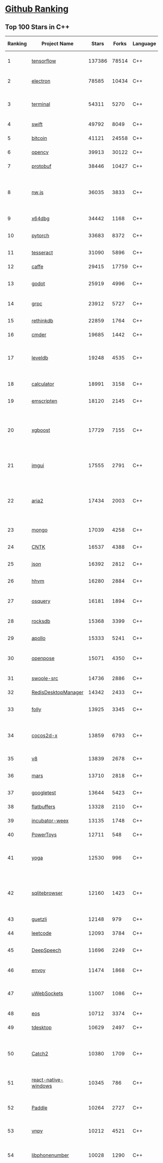 [Github Ranking](../README.md)
==========

## Top 100 Stars in C\+\+

| Ranking | Project Name | Stars | Forks | Language | Open Issues | Description | Last Commit |
| ------- | ------------ | ----- | ----- | -------- | ----------- | ----------- | ----------- |
| 1 | [tensorflow](https://github.com/tensorflow/tensorflow) | 137386 | 78514 | C++ | 3050 | An Open Source Machine Learning Framework for Everyone | 2019-11-16T10:00:00Z |
| 2 | [electron](https://github.com/electron/electron) | 78585 | 10434 | C++ | 1226 | :electron: Build cross-platform desktop apps with JavaScript, HTML, and CSS | 2019-11-16T04:19:08Z |
| 3 | [terminal](https://github.com/microsoft/terminal) | 54311 | 5270 | C++ | 781 | The new Windows Terminal, and the original Windows console host - all in the same place! | 2019-11-16T01:02:41Z |
| 4 | [swift](https://github.com/apple/swift) | 49792 | 8049 | C++ | 530 | The Swift Programming Language | 2019-11-16T10:40:17Z |
| 5 | [bitcoin](https://github.com/bitcoin/bitcoin) | 41121 | 24558 | C++ | 1060 | Bitcoin Core integration/staging tree | 2019-11-16T03:31:51Z |
| 6 | [opencv](https://github.com/opencv/opencv) | 39913 | 30122 | C++ | 1745 | Open Source Computer Vision Library | 2019-11-15T23:42:53Z |
| 7 | [protobuf](https://github.com/protocolbuffers/protobuf) | 38446 | 10427 | C++ | 787 | Protocol Buffers - Google's data interchange format | 2019-11-16T01:44:11Z |
| 8 | [nw.js](https://github.com/nwjs/nw.js) | 36035 | 3833 | C++ | 752 | Call all Node.js modules directly from DOM/WebWorker and enable a new way of writing applications with all Web technologies. | 2019-11-15T10:34:38Z |
| 9 | [x64dbg](https://github.com/x64dbg/x64dbg) | 34442 | 1168 | C++ | 361 | An open-source x64/x32 debugger for windows. | 2019-11-13T00:14:06Z |
| 10 | [pytorch](https://github.com/pytorch/pytorch) | 33683 | 8372 | C++ | 4692 | Tensors and Dynamic neural networks in Python with strong GPU acceleration | 2019-11-16T09:49:13Z |
| 11 | [tesseract](https://github.com/tesseract-ocr/tesseract) | 31090 | 5896 | C++ | 235 | Tesseract Open Source OCR Engine (main repository) | 2019-11-11T22:08:08Z |
| 12 | [caffe](https://github.com/BVLC/caffe) | 29415 | 17759 | C++ | 1075 | Caffe: a fast open framework for deep learning. | 2019-11-14T15:45:25Z |
| 13 | [godot](https://github.com/godotengine/godot) | 25919 | 4996 | C++ | 5761 | Godot Engine – Multi-platform 2D and 3D game engine | 2019-11-16T07:59:00Z |
| 14 | [grpc](https://github.com/grpc/grpc) | 23912 | 5727 | C++ | 931 | The C based gRPC (C++, Python, Ruby, Objective-C, PHP, C#) | 2019-11-16T01:01:25Z |
| 15 | [rethinkdb](https://github.com/rethinkdb/rethinkdb) | 22859 | 1764 | C++ | 1458 | The open-source database for the realtime web. | 2019-10-29T18:23:00Z |
| 16 | [cmder](https://github.com/cmderdev/cmder) | 19685 | 1442 | C++ | 3 | Lovely console emulator package for Windows | 2019-11-09T22:52:53Z |
| 17 | [leveldb](https://github.com/google/leveldb) | 19248 | 4535 | C++ | 127 | LevelDB is a fast key-value storage library written at Google that provides an ordered mapping from string keys to string values. | 2019-11-11T20:07:44Z |
| 18 | [calculator](https://github.com/microsoft/calculator) | 18991 | 3158 | C++ | 136 | Windows Calculator: A simple yet powerful calculator that ships with Windows | 2019-11-16T00:01:33Z |
| 19 | [emscripten](https://github.com/emscripten-core/emscripten) | 18120 | 2145 | C++ | 742 | Emscripten: An LLVM-to-Web Compiler | 2019-11-16T00:09:42Z |
| 20 | [xgboost](https://github.com/dmlc/xgboost) | 17729 | 7155 | C++ | 207 | Scalable, Portable and Distributed Gradient Boosting (GBDT, GBRT or GBM) Library,  for Python, R, Java, Scala, C++ and more. Runs on single machine, Hadoop, Spark, Flink and DataFlow | 2019-11-16T06:50:21Z |
| 21 | [imgui](https://github.com/ocornut/imgui) | 17555 | 2791 | C++ | 455 | Dear ImGui: Bloat-free Immediate Mode Graphical User interface for C++ with minimal dependencies | 2019-11-15T17:36:14Z |
| 22 | [aria2](https://github.com/aria2/aria2) | 17434 | 2003 | C++ | 637 | aria2 is a lightweight multi-protocol & multi-source, cross platform download utility operated in command-line. It supports HTTP/HTTPS, FTP, SFTP, BitTorrent and Metalink. | 2019-10-14T04:07:10Z |
| 23 | [mongo](https://github.com/mongodb/mongo) | 17039 | 4258 | C++ | 41 | The MongoDB Database | 2019-11-15T22:41:44Z |
| 24 | [CNTK](https://github.com/microsoft/CNTK) | 16537 | 4388 | C++ | 791 | Microsoft Cognitive Toolkit (CNTK), an open source deep-learning toolkit | 2019-11-09T00:52:54Z |
| 25 | [json](https://github.com/nlohmann/json) | 16392 | 2812 | C++ | 37 | JSON for Modern C++ | 2019-11-15T06:02:13Z |
| 26 | [hhvm](https://github.com/facebook/hhvm) | 16280 | 2884 | C++ | 871 | A virtual machine for executing programs written in Hack. | 2019-11-16T06:42:57Z |
| 27 | [osquery](https://github.com/osquery/osquery) | 16181 | 1894 | C++ | 626 | SQL powered operating system instrumentation, monitoring, and analytics. | 2019-11-16T00:28:53Z |
| 28 | [rocksdb](https://github.com/facebook/rocksdb) | 15368 | 3399 | C++ | 403 | A library that provides an embeddable, persistent key-value store for fast storage. | 2019-11-15T22:01:00Z |
| 29 | [apollo](https://github.com/ApolloAuto/apollo) | 15333 | 5241 | C++ | 486 | An open autonomous driving platform | 2019-11-16T06:28:00Z |
| 30 | [openpose](https://github.com/CMU-Perceptual-Computing-Lab/openpose) | 15071 | 4350 | C++ | 18 | OpenPose: Real-time multi-person keypoint detection library for body, face, hands, and foot estimation | 2019-11-15T11:50:50Z |
| 31 | [swoole-src](https://github.com/swoole/swoole-src) | 14736 | 2886 | C++ | 64 | 🚀 Coroutine-based concurrency library for PHP | 2019-11-15T08:05:20Z |
| 32 | [RedisDesktopManager](https://github.com/uglide/RedisDesktopManager) | 14342 | 2433 | C++ | 35 | :wrench: Cross-platform GUI management tool for Redis | 2019-11-13T18:07:19Z |
| 33 | [folly](https://github.com/facebook/folly) | 13925 | 3345 | C++ | 192 | An open-source C++ library developed and used at Facebook. | 2019-11-15T23:07:14Z |
| 34 | [cocos2d-x](https://github.com/cocos2d/cocos2d-x) | 13859 | 6793 | C++ | 1353 | Cocos2d-x is a suite of open-source, cross-platform, game-development tools used by millions of developers all over the world. | 2019-11-16T03:00:55Z |
| 35 | [v8](https://github.com/v8/v8) | 13839 | 2678 | C++ | 1 | The official mirror of the V8 Git repository | 2019-10-10T17:52:03Z |
| 36 | [mars](https://github.com/Tencent/mars) | 13710 | 2818 | C++ | 131 | Mars is a cross-platform network component  developed by WeChat. | 2019-11-16T00:05:48Z |
| 37 | [googletest](https://github.com/google/googletest) | 13644 | 5423 | C++ | 120 | Googletest - Google Testing and Mocking Framework | 2019-11-16T01:42:40Z |
| 38 | [flatbuffers](https://github.com/google/flatbuffers) | 13328 | 2110 | C++ | 232 | FlatBuffers: Memory Efficient Serialization Library | 2019-11-16T08:21:03Z |
| 39 | [incubator-weex](https://github.com/apache/incubator-weex) | 13135 | 1748 | C++ | 106 | Apache Weex (Incubating) | 2019-11-14T08:36:25Z |
| 40 | [PowerToys](https://github.com/microsoft/PowerToys) | 12711 | 548 | C++ | 398 | Windows system utilities to maximize productivity | 2019-11-15T23:28:20Z |
| 41 | [yoga](https://github.com/facebook/yoga) | 12530 | 996 | C++ | 231 | Yoga is a cross-platform layout engine which implements Flexbox. Follow https://twitter.com/yogalayout for updates. | 2019-11-15T14:39:36Z |
| 42 | [sqlitebrowser](https://github.com/sqlitebrowser/sqlitebrowser) | 12160 | 1423 | C++ | 381 | Official home of the DB Browser for SQLite (DB4S) project. Previously known as "SQLite Database Browser" and "Database Browser for SQLite". Website at:  | 2019-11-15T20:44:10Z |
| 43 | [guetzli](https://github.com/google/guetzli) | 12148 | 979 | C++ | 117 | Perceptual JPEG encoder | 2019-10-25T12:45:03Z |
| 44 | [leetcode](https://github.com/haoel/leetcode) | 12093 | 3784 | C++ | 51 | LeetCode Problems' Solutions  | 2019-10-29T09:00:59Z |
| 45 | [DeepSpeech](https://github.com/mozilla/DeepSpeech) | 11696 | 2249 | C++ | 109 | A TensorFlow implementation of Baidu's DeepSpeech architecture | 2019-11-15T20:44:45Z |
| 46 | [envoy](https://github.com/envoyproxy/envoy) | 11474 | 1868 | C++ | 608 | Cloud-native high-performance edge/middle/service proxy | 2019-11-16T08:21:47Z |
| 47 | [uWebSockets](https://github.com/uNetworking/uWebSockets) | 11007 | 1086 | C++ | 17 | Simple, secure & standards compliant web I/O for the most demanding of applications | 2019-11-15T20:46:59Z |
| 48 | [eos](https://github.com/EOSIO/eos) | 10712 | 3374 | C++ | 277 | An open source smart contract platform  | 2019-11-16T03:49:23Z |
| 49 | [tdesktop](https://github.com/telegramdesktop/tdesktop) | 10629 | 2497 | C++ | 1178 | Telegram Desktop messaging app | 2019-11-14T17:26:57Z |
| 50 | [Catch2](https://github.com/catchorg/Catch2) | 10380 | 1709 | C++ | 219 | A modern, C++-native, header-only, test framework for unit-tests, TDD and BDD - using C++11, C++14, C++17 and later (or C++03 on the Catch1.x branch) | 2019-11-15T14:07:37Z |
| 51 | [react-native-windows](https://github.com/microsoft/react-native-windows) | 10345 | 786 | C++ | 336 | A framework for building native Windows apps with React. | 2019-11-16T00:36:43Z |
| 52 | [Paddle](https://github.com/PaddlePaddle/Paddle) | 10264 | 2727 | C++ | 1711 | PArallel Distributed Deep LEarning （『飞桨』核心框架，高性能单机、分布式训练和跨平台部署） | 2019-11-16T08:02:49Z |
| 53 | [vnpy](https://github.com/vnpy/vnpy) | 10212 | 4521 | C++ | 15 | 基于Python的开源量化交易平台开发框架 | 2019-11-16T07:48:27Z |
| 54 | [libphonenumber](https://github.com/google/libphonenumber) | 10028 | 1290 | C++ | 85 | Google's common Java, C++ and JavaScript library for parsing, formatting, and validating international phone numbers. | 2019-11-13T06:45:38Z |
| 55 | [LightGBM](https://github.com/microsoft/LightGBM) | 9937 | 2657 | C++ | 42 | A fast, distributed, high performance gradient boosting (GBT, GBDT, GBRT, GBM or MART) framework based on decision tree algorithms, used for ranking, classification and many other machine learning tasks. | 2019-11-16T02:57:34Z |
| 56 | [notepad-plus-plus](https://github.com/notepad-plus-plus/notepad-plus-plus) | 9866 | 2524 | C++ | 1057 | Notepad++ official repository | 2019-11-16T02:40:12Z |
| 57 | [xbmc](https://github.com/xbmc/xbmc) | 9822 | 5226 | C++ | 596 | Kodi is an award-winning free and open source home theater/media center software and entertainment hub for digital media. With its beautiful interface and powerful skinning engine, it's available for Android, BSD, Linux, macOS, iOS and Windows. | 2019-11-16T04:21:43Z |
| 58 | [Proton](https://github.com/ValveSoftware/Proton) | 9648 | 337 | C++ | 2145 | Compatibility tool for Steam Play based on Wine and additional components | 2019-11-08T21:27:42Z |
| 59 | [foundationdb](https://github.com/apple/foundationdb) | 9602 | 778 | C++ | 388 | FoundationDB - the open source, distributed, transactional key-value store | 2019-11-16T06:11:26Z |
| 60 | [Karabiner-Elements](https://github.com/pqrs-org/Karabiner-Elements) | 9444 | 577 | C++ | 88 | Karabiner-Elements is a powerful utility for keyboard customization on macOS Sierra (10.12) or later. | 2019-11-15T16:16:37Z |
| 61 | [incubator-brpc](https://github.com/apache/incubator-brpc) | 9361 | 2251 | C++ | 199 | Industrial-grade RPC framework used throughout Baidu, with 1,000,000+ instances and thousands kinds of services, called "baidu-rpc" inside Baidu. | 2019-11-15T11:15:34Z |
| 62 | [openage](https://github.com/SFTtech/openage) | 9179 | 891 | C++ | 218 | Free (as in freedom) open source clone of the Age of Empires II engine :rocket: | 2019-11-15T12:55:41Z |
| 63 | [AirSim](https://github.com/microsoft/AirSim) | 9174 | 2370 | C++ | 485 | Open source simulator for autonomous vehicles built on Unreal Engine / Unity, from Microsoft AI & Research | 2019-11-16T05:09:06Z |
| 64 | [turicreate](https://github.com/apple/turicreate) | 9163 | 915 | C++ | 488 | Turi Create simplifies the development of custom machine learning models. | 2019-11-16T02:33:31Z |
| 65 | [CRYENGINE](https://github.com/CRYTEK/CRYENGINE) | 9156 | 1790 | C++ | 76 | CRYENGINE is a powerful real-time game development platform created by Crytek. | 2019-11-07T14:02:03Z |
| 66 | [hardseed](https://github.com/yangyangwithgnu/hardseed) | 9149 | 1967 | C++ | 35 | SEX IS ZERO (0), so, who wanna be the ONE (1), aha? | 2018-08-25T17:29:23Z |
| 67 | [openalpr](https://github.com/openalpr/openalpr) | 8970 | 2041 | C++ | 440 | Automatic License Plate Recognition library | 2019-10-21T07:15:01Z |
| 68 | [wkhtmltopdf](https://github.com/wkhtmltopdf/wkhtmltopdf) | 8875 | 1250 | C++ | 874 | Convert HTML to PDF using Webkit (QtWebKit) | 2019-08-30T15:40:36Z |
| 69 | [arangodb](https://github.com/arangodb/arangodb) | 8833 | 595 | C++ | 610 | 🥑 ArangoDB is a native multi-model database with flexible data models for documents, graphs, and key-values. Build high performance applications using a convenient SQL-like query language or JavaScript extensions. | 2019-11-15T18:03:20Z |
| 70 | [navicat-keygen](https://github.com/DoubleLabyrinth/navicat-keygen) | 8807 | 2247 | C++ | 19 | A keygen for Navicat | 2019-10-03T07:34:10Z |
| 71 | [ClickHouse](https://github.com/ClickHouse/ClickHouse) | 8761 | 1562 | C++ | 1159 | ClickHouse is a free analytics DBMS for big data | 2019-11-16T09:01:34Z |
| 72 | [mosh](https://github.com/mobile-shell/mosh) | 8745 | 554 | C++ | 229 | Mobile Shell | 2019-10-17T14:29:31Z |
| 73 | [MMKV](https://github.com/Tencent/MMKV) | 8732 | 923 | C++ | 2 | An efficient, small mobile key-value storage framework developed by WeChat. Works on iOS, Android, macOS and Windows. | 2019-11-14T10:39:18Z |
| 74 | [napajs](https://github.com/microsoft/napajs) | 8732 | 320 | C++ | 64 | Napa.js: a multi-threaded JavaScript runtime | 2018-10-30T21:08:57Z |
| 75 | [yuzu](https://github.com/yuzu-emu/yuzu) | 8721 | 588 | C++ | 197 | Nintendo Switch Emulator | 2019-11-16T06:33:14Z |
| 76 | [rapidjson](https://github.com/Tencent/rapidjson) | 8522 | 2323 | C++ | 396 | A fast JSON parser/generator for C++ with both SAX/DOM style API | 2019-11-16T05:58:48Z |
| 77 | [watchman](https://github.com/facebook/watchman) | 8452 | 663 | C++ | 76 | Watches files and records, or triggers actions, when they change.  | 2019-11-16T01:00:28Z |
| 78 | [Tasmota](https://github.com/arendst/Tasmota) | 8424 | 1982 | C++ | 11 | Alternative firmware for ESP8266 with easy configuration using webUI, OTA updates, automation using timers or rules, expandability and entirely local control over MQTT, HTTP, Serial or KNX | 2019-11-16T09:42:33Z |
| 79 | [Magisk](https://github.com/topjohnwu/Magisk) | 8292 | 1300 | C++ | 23 | A Magic Mask to Alter Android System Systemless-ly | 2019-11-16T08:24:28Z |
| 80 | [interview](https://github.com/huihut/interview) | 8282 | 2653 | C++ | 2 | 📚 C/C++ 技术面试基础知识总结，包括语言、程序库、数据结构、算法、系统、网络、链接装载库等知识及面试经验、招聘、内推等信息。 | 2019-11-16T04:02:33Z |
| 81 | [dlib](https://github.com/davisking/dlib) | 8203 | 2442 | C++ | 42 | A toolkit for making real world machine learning and data analysis applications in C++ | 2019-11-15T05:24:28Z |
| 82 | [faiss](https://github.com/facebookresearch/faiss) | 8112 | 1479 | C++ | 66 | A library for efficient similarity search and clustering of dense vectors. | 2019-11-10T06:37:07Z |
| 83 | [filament](https://github.com/google/filament) | 8065 | 569 | C++ | 73 | Filament is a real-time physically based rendering engine for Android, iOS, Windows, Linux, macOS and WASM/WebGL | 2019-11-16T04:28:21Z |
| 84 | [horovod](https://github.com/horovod/horovod) | 7912 | 1235 | C++ | 453 | Distributed training framework for TensorFlow, Keras, PyTorch, and Apache MXNet. | 2019-11-15T22:02:05Z |
| 85 | [Tars](https://github.com/TarsCloud/Tars) | 7825 | 1888 | C++ | 47 | Tars is a high-performance RPC framework based on name service and Tars protocol, also integrated administration platform, and implemented hosting-service via flexible schedule. | 2019-11-14T02:31:49Z |
| 86 | [libfacedetection](https://github.com/ShiqiYu/libfacedetection) | 7757 | 2199 | C++ | 57 | An open source library for face detection in images. The face detection speed can reach 1500FPS.  | 2019-09-24T02:17:18Z |
| 87 | [tinyrenderer](https://github.com/ssloy/tinyrenderer) | 7747 | 654 | C++ | 6 | A brief computer graphics / rendering course | 2019-02-20T13:41:57Z |
| 88 | [robomongo](https://github.com/Studio3T/robomongo) | 7702 | 663 | C++ | 652 | Native cross-platform MongoDB management tool | 2019-09-09T15:41:28Z |
| 89 | [ncnn](https://github.com/Tencent/ncnn) | 7637 | 2010 | C++ | 153 | ncnn is a high-performance neural network inference framework optimized for the mobile platform | 2019-11-15T11:15:27Z |
| 90 | [simdjson](https://github.com/lemire/simdjson) | 7617 | 418 | C++ | 64 | Parsing gigabytes of JSON per second  | 2019-11-14T05:18:23Z |
| 91 | [devilution](https://github.com/diasurgical/devilution) | 7614 | 917 | C++ | 89 | Diablo devolved - magic behind the 1996 computer game | 2019-11-14T04:10:16Z |
| 92 | [qBittorrent](https://github.com/qbittorrent/qBittorrent) | 7594 | 1323 | C++ | 2717 | qBittorrent BitTorrent client | 2019-11-15T03:33:48Z |
| 93 | [OpenRCT2](https://github.com/OpenRCT2/OpenRCT2) | 7514 | 849 | C++ | 1332 | An open source re-implementation of RollerCoaster Tycoon 2 🎢 | 2019-11-16T04:00:19Z |
| 94 | [solidity](https://github.com/ethereum/solidity) | 7416 | 2061 | C++ | 677 | Solidity, the Contract-Oriented Programming Language | 2019-11-15T15:12:42Z |
| 95 | [aseprite](https://github.com/aseprite/aseprite) | 7340 | 745 | C++ | 739 | Animated sprite editor & pixel art tool (Windows, macOS, Linux) | 2019-11-15T19:24:55Z |
| 96 | [openFrameworks](https://github.com/openframeworks/openFrameworks) | 7336 | 2334 | C++ | 903 | openFrameworks is a community-developed cross platform toolkit for creative coding in C++. | 2019-11-15T22:44:23Z |
| 97 | [zeal](https://github.com/zealdocs/zeal) | 7328 | 571 | C++ | 144 | Offline documentation browser inspired by Dash | 2019-11-13T03:28:18Z |
| 98 | [shadowsocks-qt5](https://github.com/shadowsocks/shadowsocks-qt5) | 7322 | 2259 | C++ | 71 | A cross-platform shadowsocks GUI client | 2019-11-02T19:58:36Z |
| 99 | [rpcs3](https://github.com/RPCS3/rpcs3) | 7215 | 1220 | C++ | 507 | PS3 emulator/debugger | 2019-11-16T10:55:14Z |
| 100 | [spdlog](https://github.com/gabime/spdlog) | 7185 | 1575 | C++ | 21 | Fast C++ logging library. | 2019-11-14T10:28:45Z |

